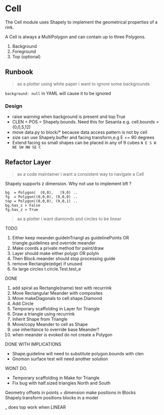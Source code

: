 # Cell

The Cell module uses Shapely to implement the geometrical properties of a rink.

A Cell is always a MultiPolygon and can contain up to three Polygons.

1. Background
1. Foreground
1. Top (optional)

## Runbook

> as a plotter using white paper i want to ignore some  backgrounds

`background: null`  in YAML will cause it to be ignored

### Design

- raise warning when background is present and top:True
- CLEN + POS = Shapely.bounds. Need this for Sesanta e.g. cell.bounds = (0,0,5,12)
- move data.py to block/* because data access pattern is not by cell
- size can use Shapely.buffer and facing transform,e.g E == 90 degrees
- Extend facing so small shapes can be placed in any of 9 cubes 
  `N E S W NE SW NW SE C`

## Refactor Layer

> as a code maintainer i want a consistent way to navigate a Cell

Shapely supports z dimension. Why not use to implement bft ?
```
bg  = Polygon(  (0,0),   (9,0) ..
fg  = Polygon((0,0,0), (9,0,0) ..
top = Polygon((0,0,0), (9,0,1) ..
bg.has_z > False
fg.has_z > True
```


> as a plotter i want diamonds and circles to be linear


TODO 
1. Either keep meander.guidelnTriangl as guidelinePoints 
   OR triangle.guidelines and override meander
1. Make coords a private method for paint/draw
11. Layer should make either polygn OR polyln
12. Then Block.meander should stop processing guide
1.  remove Rectangle(edge) if unused
1.  fix large circles t.circle.Test.test_e

DONE  
1. add spiral as Rectangle(name) test with recurrink
1. Move Rectangular Meander with composites
9. Move makeDiagonals to cell.shape.Diamond
10. Add Circle
1. Temporary scaffolding in Layer for Triangle
4. Draw a triangle using recurrink
1. Inherit Shape from Triangle
6. Move/copy Meander to cell as Shape
5. use inheritance to override base Meander?
6. when meander is evoked do not create a Polygon

DONE WITH IMPLICATIONS
- Shape.guideline will need to substitute polygon.bounds with clen
- Gnomon surface test will need another solution

WONT DO.
- Temporary scaffolding in Make for Triangle
- Fix bug with half.sized triangles North and South


Geometry offsets in points + dimension make positions in Blocks
Shapely.transform positions blocks in a model

_ does top work when LINEAR


